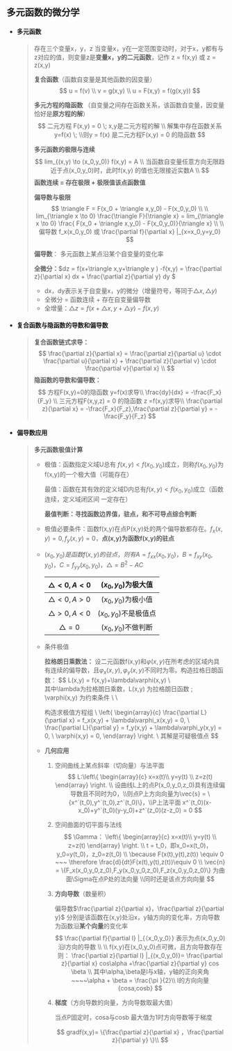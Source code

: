 ## 多元函数的微分学

- #### **多元函数**

  > 存在三个变量x，y，z 当变量x，y在一定范围变动时，对于x，y都有与z对应的值，则变量z是**变量x，y的二元函数**，记作 z = f(x,y) 或  z = z(x,y)
  >
  > 
  >
  > **复合函数**（函数自变量是其他函数的因变量）
  > $$
  > u = f(v) \\
  > v = g(x,y) \\ 
  > u = F(x,y) = f(g(x,y))
  > $$
  >
  > 
  >
  > **多元方程的隐函数** （自变量之间存在函数关系，该函数自变量，因变量恰好是**原方程的解**）
  > $$
  > 二元方程 F(x,y) = 0 \; x,y是二元方程的解 \\ 解集中存在函数关系y=f(x) \; \\则y = f(x) 是二元方程F(x,y) = 0 的隐函数
  > $$
  >
  > 
  >
  > **多元函数的极限与连续**
  > $$
  > lim_{(x,y) \to (x_0,y_0)} f(x,y) = A \\ 
  >  当函数自变量任意方向无限趋近于点(x_0,y_0)时，此时f(x,y) 的值也无限接近实数A \\ 
  > $$
  > **函数连续 =  存在极限 + 极限值该点函数值**
  >
  >  
  >
  > **偏导数与极限**
  > $$
  > \triangle F = F(x_0 + \triangle x,y_0) - F(x_0,y_0) \\  \\
  > lim_{\triangle x \to 0} \frac{\triangle F}{\triangle x} = lim_{\triangle x \to 0} \frac{  F(x_0 + \triangle x,y_0) - F(x_0,y_0)}{\triangle x} \\ \\ 
  > 偏导数  f_x(x_0,y_0) 或 \frac{\partial f}{\partial x} |_{x=x_0,y=y_0}
  > $$
  > 
  >
  > **偏导数**： 多元函数上某点沿某个自变量的变化率
  >
  >  
  >
  > **全微分：**$dz = f(x+\triangle x,y+\triangle y ) -f(x,y) = \frac{\partial z}{\partial x} dx + \frac{\partial z}{\partial y} dy $ 
  >
  > - dx，dy表示关于自变量x，y的微分（增量符号，等同于$\triangle x ,\triangle y$)
  > - 全微分 = 函数连续 + 存在自变量偏导数
  > - 全增量：$\triangle z =f(x+\triangle x,y+\triangle y) - f(x,y)$
  >
  > 

- #### **复合函数与隐函数的导数和偏导数** 

  > **复合函数链式求导：**
  > $$
  > \frac{\partial z}{\partial x} = \frac{\partial z}{\partial u} \cdot \frac{\partial u}{\partial x} + \frac{\partial z}{\partial v} \cdot \frac{\partial v}{\partial x} \\
  > $$
  >**隐函数的导数和偏导数：**
  > $$
  >方程F(x,y)=0的隐函数 y=f(x)求导\\
  > \frac{dy}{dx} = -\frac{F_x}{F_y} \\ 
  > 三元方程F(x,y,z) = 0 的隐函数 z =f(x,y)求导\\
  >\frac{\partial z}{\partial x} = -\frac{F_x}{F_z},\frac{\partial z}{\partial y} = -\frac{F_y}{F_z}
  > $$
  > 
  
- #### **偏导数应用**

  > **多元函数极值计算**
  >
  > - 极值：函数指定义域U总有 $f(x,y) < f(x_0,y_0)$成立，则称$f(x_0,y_0)$为f(x,y)的一个极大值（可能存在）
  >
  >   最值：函数在其有效的定义域D内总有$f(x,y) < f(x_0,y_0)$成立（函数连续，定义域闭区间 一定存在）
  >
  >   **最值判断：寻找函数边界值，驻点，和不可导点综合判断**
  >
  > - 极值必要条件：函数f(x,y)在点P(x,y)处的两个偏导数都存在。$f_x(x,y) = 0, f_y(x,y) = 0$，**点(x,y)为函数f(x,y)的驻点**
  >
  > - $(x_0,y_0)是函数f(x,y)的驻点，则有A=f_{xx}(x_0,y_0)，B=f_{xy}(x_0,y_0)，C=f_{yy}(x_0,y_0)， \triangle=B^2-AC$
  >
  >   | $\triangle <0, A<0$ |  $(x_0,y_0)$为极大值  |
  >   | :-----------------: | :-------------------: |
  >   | $\triangle <0, A>0$ |  $(x_0,y_0)$为极小值  |
  >   | $\triangle >0, A<0$ | $(x_0,y_0)$不是极值点 |
  >   |   $\triangle =0$    |  $(x_0,y_0)$不做判断  |
  >
  > - 条件极值
  >
  >   **拉格朗日乘数法：** 设二元函数f(x,y)和$\varphi(x,y)$在所考虑的区域内具有连续的偏导数，且$\varphi_x(x,y),\varphi_y(x,y)$不同时为零。构造拉格日朗函数：
  >   $$
  >   L(x,y) = f(x,y)+\lambda\varphi(x,y) \\  
  >   其中\lambda为拉格朗日乘数，L(x,y) 为拉格朗日函数 \; \varphi(x,y)  为约束条件 \\ \\
  >   
  >   构造求极值方程组 \\
  >   \left\{
  >   \begin{array}{c}
  >   \frac{\partial L}{\partial x} = f_x(x,y) + \lambda\varphi_x(x,y) = 0, \\
  >   \frac{\partial L}{\partial y} = f_y(x,y) + \lambda\varphi_y(x,y) = 0, \\
  >   \varphi(x,y) = 0,
  >   \end{array}
  >   \right.
  >   \\ 其解是可疑极值点
  >   $$
  >   
  >
  > - **几何应用**
  >
  >   1. 空间曲线上某点斜率（切向量）与法平面
  >      $$
  >      L:\left\{
  >      \begin{array}{c}
  >      x=x(t)\\
  >      y=y(t) \\
  >      z=z(t)
  >      \end{array}
  >      \right. \\
  >      设曲线L上的点P(x_0,y_0,z_0)具有连续偏导数且不同时为0，\\则点P上方向向量为\vec{s} = \{x^`(t_0),y^`(t_0),z^`(t_0)\}，\\P上法平面 x^`(t_0)(x-x_0)+y^`(t_0)(y-y_0)+z^`(z_0)(z-z_0) = 0
  >      $$
  >      
  >
  >   2. 空间曲面的切平面与法线
  >      $$
  >      \Gamma： \left\{
  >      \begin{array}{c}
  >      x=x(t)\\
  >      y=y(t) \\
  >      z=z(t)
  >      \end{array}
  >      \right. \\
  >      t = t_0，即x_0=x(t_0)，y_0=y(t_0)，z_0=z(t_0) \\
  >      \because F(x(t),y(t),z(t)) \equiv 0 ~~~ \therefore \frac{d}{dt}F(x(t),y(t),z(t))\equiv 0 \\
  >      \vec{n} = \{F_x(x_0,y_0,z_0),F_y(x_0,y_0,z_0),F_z(x_0,y_0,z_0)\} 为曲面\Sigma在点P处的法向量 \\同时还是该点方向向量
  >      $$
  >
  >   3. **方向导数**（数量积）
  >
  >      偏导数$\frac{\partial z}{\partial  x}，\frac{\partial z}{\partial y}$ 分别是该函数在(x,y)处沿x，y轴方向的变化率，方向导数为函数沿**某个向量**的变化率
  >      $$
  >      \frac{\partial f}{\partial l} |_{（x_0,y_0）} 表示为点(x_0,y_0)沿l方向的导数 \\ \\ 
  >      f(x,y)在(x_0,y_0)点可微，且方向导数存在则：
  >      \frac{\partial z}{\partial l} |_{(x_0,y_0)}= \frac{\partial z}{\partial x} cos\alpha +\frac{\partial z}{\partial y} cos \beta \\  其中\alpha,\beta是l与x轴，y轴的正向夹角 ~~~~\alpha + \beta  = \frac{\pi }{2}\\ 
  >       l的方向向量{cosa,cosb}
  >      $$
  >
  >   4. **梯度**（方向导数的向量，方向导数取最大值）
  >
  >      当点P固定时，cosa与cosb 最大值为1时方向导数等于梯度
  >
  >      
  >      $$
  >      gradf(x,y)= \{\frac{\partial z}{\partial x}  ，\frac{\partial z}{\partial y} \}\\
  >      $$
  

